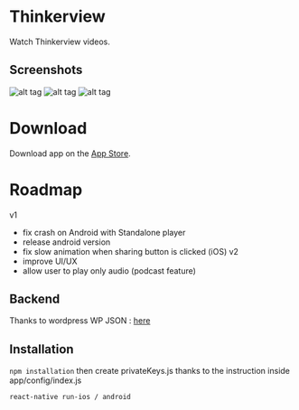 # Thinkerview
Watch Thinkerview videos.

## Screenshots
![alt tag](https://github.com/PierreBresson/thinkerview/blob/master/screen1.jpg)
![alt tag](https://github.com/PierreBresson/thinkerview/blob/master/screen2.jpg)
![alt tag](https://github.com/PierreBresson/thinkerview/blob/master/screen3.jpg)

# Download
Download app on the [App Store](https://itunes.apple.com/us/app/thinkerview/id1406076265?ls=1&mt=8).

# Roadmap
v1
- fix crash on Android with Standalone player
- release android version
- fix slow animation when sharing button is clicked (iOS)
v2
- improve UI/UX
- allow user to play only audio (podcast feature)

## Backend
Thanks to wordpress WP JSON : [here](http://thinkerview.pierrebresson.com/wp-json/wp/v2/)

## Installation
`npm installation` then create privateKeys.js thanks to the instruction inside app/config/index.js

`react-native run-ios / android`